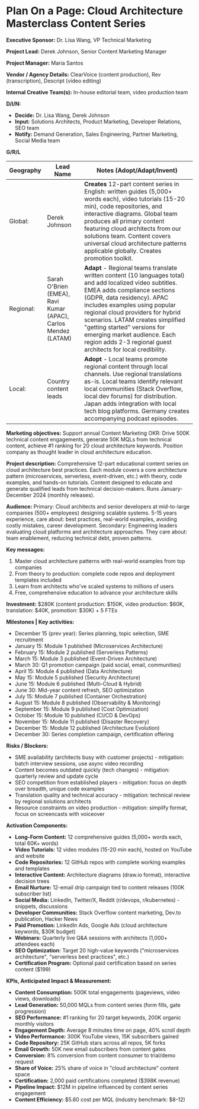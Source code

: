 # Plan On a Page: Cloud Architecture Masterclass Content Series

**Executive Sponsor:** Dr. Lisa Wang, VP Technical Marketing

**Project Lead:** Derek Johnson, Senior Content Marketing Manager

**Project Manager:** Maria Santos

**Vendor / Agency Details:** ClearVoice (content production), Rev (transcription), Descript (video editing)

**Internal Creative Team(s):** In-house editorial team, video production team

**D/I/N:**
- **Decide:** Dr. Lisa Wang, Derek Johnson
- **Input:** Solutions Architects, Product Marketing, Developer Relations, SEO team
- **Notify:** Demand Generation, Sales Engineering, Partner Marketing, Social Media team

**G/R/L**

| Geography | Lead Name | Notes (Adopt/Adapt/Invent) |
|-----------|-----------|----------------------------|
| Global: | Derek Johnson | **Creates** 12-part content series in English: written guides (5,000+ words each), video tutorials (15-20 min), code repositories, and interactive diagrams. Global team produces all primary content featuring cloud architects from our solutions team. Content covers universal cloud architecture patterns applicable globally. Creates promotion toolkit. |
| Regional: | Sarah O'Brien (EMEA), Ravi Kumar (APAC), Carlos Mendez (LATAM) | **Adapt** - Regional teams translate written content (10 languages total) and add localized video subtitles. EMEA adds compliance sections (GDPR, data residency). APAC includes examples using popular regional cloud providers for hybrid scenarios. LATAM creates simplified "getting started" versions for emerging market audience. Each region adds 2-3 regional guest architects for local credibility. |
| Local: | Country content leads | **Adopt** - Local teams promote regional content through local channels. Use regional translations as-is. Local teams identify relevant local communities (Stack Overflow, local dev forums) for distribution. Japan adds integration with local tech blog platforms. Germany creates accompanying podcast episodes. |

**Marketing objectives:** Support annual Content Marketing OKR: Drive 500K technical content engagements, generate 50K MQLs from technical content, achieve #1 ranking for 20 cloud architecture keywords. Position company as thought leader in cloud architecture education.

**Project description:** Comprehensive 12-part educational content series on cloud architecture best practices. Each module covers a core architecture pattern (microservices, serverless, event-driven, etc.) with theory, code examples, and hands-on tutorials. Content designed to educate and generate qualified leads from technical decision-makers. Runs January-December 2024 (monthly releases).

**Audience:** Primary: Cloud architects and senior developers at mid-to-large companies (500+ employees) designing scalable systems. 5-15 years experience, care about: best practices, real-world examples, avoiding costly mistakes, career development. Secondary: Engineering leaders evaluating cloud platforms and architecture approaches. They care about: team enablement, reducing technical debt, proven patterns.

**Key messages:**
1. Master cloud architecture patterns with real-world examples from top companies
2. From theory to production: complete code repos and deployment templates included
3. Learn from architects who've scaled systems to millions of users
4. Free, comprehensive education to advance your architecture skills

**Investment:** $280K (content production: $150K, video production: $60K, translation: $40K, promotion: $30K) + 5 FTEs

**Milestones | Key activities:**
- December 15 (prev year): Series planning, topic selection, SME recruitment
- January 15: Module 1 published (Microservices Architecture)
- February 15: Module 2 published (Serverless Patterns)
- March 15: Module 3 published (Event-Driven Architecture)
- March 30: Q1 promotion campaign (paid social, email, communities)
- April 15: Module 4 published (Data Architecture)
- May 15: Module 5 published (Security Architecture)
- June 15: Module 6 published (Multi-Cloud & Hybrid)
- June 30: Mid-year content refresh, SEO optimization
- July 15: Module 7 published (Container Orchestration)
- August 15: Module 8 published (Observability & Monitoring)
- September 15: Module 9 published (Cost Optimization)
- October 15: Module 10 published (CI/CD & DevOps)
- November 15: Module 11 published (Disaster Recovery)
- December 15: Module 12 published (Architecture Evolution)
- December 30: Series completion campaign, certification offering

**Risks / Blockers:**
- SME availability (architects busy with customer projects) - mitigation: batch interview sessions, use async video recording
- Content becomes outdated quickly (tech changes) - mitigation: quarterly review and update cycle
- SEO competition from established players - mitigation: focus on depth over breadth, unique code examples
- Translation quality and technical accuracy - mitigation: technical review by regional solutions architects
- Resource constraints on video production - mitigation: simplify format, focus on screencasts with voiceover

**Activation Components:**
- **Long-Form Content:** 12 comprehensive guides (5,000+ words each, total 60K+ words)
- **Video Tutorials:** 12 video modules (15-20 min each), hosted on YouTube and website
- **Code Repositories:** 12 GitHub repos with complete working examples and templates
- **Interactive Content:** Architecture diagrams (draw.io format), interactive decision trees
- **Email Nurture:** 12-email drip campaign tied to content releases (100K subscriber list)
- **Social Media:** LinkedIn, Twitter/X, Reddit (r/devops, r/kubernetes) - snippets, discussions
- **Developer Communities:** Stack Overflow content marketing, Dev.to publication, Hacker News
- **Paid Promotion:** LinkedIn Ads, Google Ads (cloud architecture keywords, $30K budget)
- **Webinars:** Quarterly live Q&A sessions with architects (1,000+ attendees each)
- **SEO Optimization:** Target 20 high-value keywords ("microservices architecture", "serverless best practices", etc.)
- **Certification Program:** Optional paid certification based on series content ($199)

**KPIs, Anticipated Impact & Measurement:**
- **Content Consumption:** 500K total engagements (pageviews, video views, downloads)
- **Lead Generation:** 50,000 MQLs from content series (form fills, gate progression)
- **SEO Performance:** #1 ranking for 20 target keywords, 200K organic monthly visitors
- **Engagement Depth:** Average 8 minutes time on page, 40% scroll depth
- **Video Performance:** 300K YouTube views, 15K subscribers gained
- **Code Repository:** 25K GitHub stars across all repos, 5K forks
- **Email Growth:** 50K new email subscribers from content gates
- **Conversion:** 8% conversion from content consumer to trial/demo request
- **Share of Voice:** 25% share of voice in "cloud architecture" content space
- **Certification:** 2,000 paid certifications completed ($398K revenue)
- **Pipeline Impact:** $12M in pipeline influenced by content series engagement
- **Content Efficiency:** $5.60 cost per MQL (industry benchmark: $8-12)
